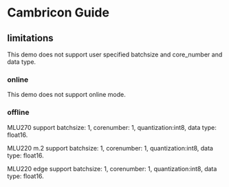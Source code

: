 # Cambricon Guide

## limitations

This demo does not support user specified batchsize and core_number and data type.

### online

This demo does not support online mode.

### offline

  MLU270 support batchsize: 1, corenumber: 1, quantization:int8, data type: float16.

  MLU220 m.2 support batchsize: 1, corenumber: 1, quantization:int8, data type: float16.

  MLU220 edge support batchsize: 1, corenumber: 1, quantization:int8, data type: float16.
